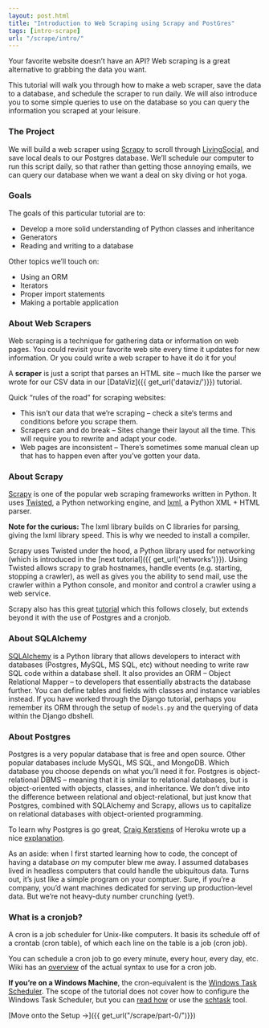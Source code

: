 ```yaml
---
layout: post.html
title: "Introduction to Web Scraping using Scrapy and PostGres"
tags: [intro-scrape]
url: "/scrape/intro/"
---
```


Your favorite website doesn’t have an API? Web scraping is a great alternative to grabbing the data you want.

This tutorial will walk you through how to make a web scraper, save the data to a database, and schedule the scraper to run daily. We will also introduce you to some simple queries to use on the database so you can query the information you scraped at your leisure.


### The Project

We will build a web scraper using [Scrapy](http://scrapy.org/) to scroll through [LivingSocial](http://www.livingsocial.com), and save local deals to our Postgres database. We’ll schedule our computer to run this script daily, so that rather than getting those annoying emails, we can query our database when we want a deal on sky diving or hot yoga.

### Goals

The goals of this particular tutorial are to:
* Develop a more solid understanding of Python classes and inheritance
* Generators
* Reading and writing to a database

Other topics we’ll touch on:
* Using an ORM
* Iterators
* Proper import statements
* Making a portable application

### About Web Scrapers

Web scraping is a technique for gathering data or information on web pages. You could revisit your favorite web site every time it updates for new information. Or you could write a web scraper to have it do it for you!  

A **scraper** is just a script that parses an HTML site – much like the parser we wrote for our CSV data in our [DataViz]({{ get_url('dataviz/')}}) tutorial.

Quick “rules of the road” for scraping websites:
* This isn’t our data that we’re scraping – check a site‘s terms and conditions before you scrape them.
* Scrapers can and do break – Sites change their layout all the time. This will require you to rewrite and adapt your code.
* Web pages are inconsistent – There’s sometimes some manual clean up that has to happen even after you’ve gotten your data.

### About Scrapy

[Scrapy](http://scrapy.org/) is one of the popular web scraping frameworks written in Python. It uses [Twisted](http://twistedmatrix.com/trac/), a Python networking engine, and [lxml](http://lxml.de/), a Python XML + HTML parser.  

**Note for the curious:** The lxml library builds on C libraries for parsing, giving the lxml library speed. This is why we needed to install a compiler.

Scrapy uses Twisted under the hood, a Python library used for networking (which is introduced in the [next tutorial]({{ get_url('networks')}}). Using Twisted allows scrapy to grab hostnames, handle events (e.g. starting, stopping a crawler), as well as gives you the ability to send mail, use the crawler within a Python console, and monitor and control a crawler using a web service. 

Scrapy also has this great [tutorial](http://doc.scrapy.org/en/0.16/intro/tutorial.html) which this follows closely, but extends beyond it with the use of Postgres and a cronjob.

### About SQLAlchemy

[SQLAlchemy](http://www.sqlalchemy.org/) is a Python library that allows developers to interact with databases (Postgres, MySQL, MS SQL, etc) without needing to write raw SQL code within a database shell. It also provides an ORM – Object Relational Mapper – to developers that essentially abstracts the database further.  You can define tables and fields with classes and instance variables instead.  If you have worked through the Django tutorial, perhaps you remember its ORM through the setup of `models.py` and the querying of data within the Django dbshell.

### About Postgres

Postgres is a very popular database that is free and open source. Other popular databases include MySQL, MS SQL, and MongoDB.  Which database you choose depends on what you’ll need it for. Postgres is object-relational DBMS – meaning that it is similar to relational databases, but is object-oriented with objects, classes, and inheritance.  We don’t dive into the difference between relational and object-relational, but just know that Postgres, combined with SQLAlchemy and Scrapy, allows us to capitalize on relational databases with object-oriented programming. 

To learn why Postgres is go great, [Craig Kerstiens](http://twitter.com/craigkerstiens) of Heroku wrote up a nice [explanation](http://www.craigkerstiens.com/2012/04/30/why-postgres/).

As an aside: when I first started learning how to code, the concept of having a database _on_ my computer blew me away. I assumed databases lived in headless computers that could handle the ubiquitous data. Turns out, it’s just like a simple program on your comptuer. Sure, if you’re a company, you’d want machines dedicated for serving up production-level data. But we’re not heavy-duty number crunching (yet!).

### What is a cronjob?

A cron is a job scheduler for Unix-like computers. It basis its schedule off of a crontab (cron table), of which each line on the table is a job (cron job).

You can schedule a cron job to go every minute, every hour, every day, etc. Wiki has an [overview](http://en.wikipedia.org/wiki/Cron#Predefined_scheduling_definitions) of the actual syntax to use for a cron job.

**If you’re on a Windows Machine**, the cron-equivalent is the [Windows Task Scheduler](http://support.microsoft.com/kb/308569).  The scope of the tutorial does not cover how to configure the Windows Task Scheduler, but you can [read how](http://technet.microsoft.com/en-us/library/bb726974.aspx) or use the [schtask](http://technet.microsoft.com/en-us/library/cc725744.aspx) tool.

[Move onto the Setup &rarr;]({{ get_url("/scrape/part-0/")}})